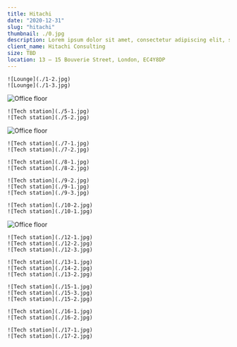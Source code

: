 ```yaml
---
title: Hitachi
date: "2020-12-31"
slug: "hitachi"
thumbnail: ./0.jpg
description: Lorem ipsum dolor sit amet, consectetur adipiscing elit, sed do eiusmod tempor incididunt ut labore et dolore magna aliqua
client_name: Hitachi Consulting
size: TBD
location: 13 – 15 Bouverie Street, London, EC4Y8DP
---
```

<div class="kg-card kg-image-card kg-width-wide">

```grid|2
![Lounge](./1-2.jpg)
![Lounge](./1-3.jpg)
```
![Office floor](./4.jpg)

```grid|2
![Tech station](./5-1.jpg)
![Tech station](./5-2.jpg)
```

![Office floor](./6.jpg)

```grid|2
![Tech station](./7-1.jpg)
![Tech station](./7-2.jpg)
```
```grid|2
![Tech station](./8-1.jpg)
![Tech station](./8-2.jpg)
```
```grid|3
![Tech station](./9-2.jpg)
![Tech station](./9-1.jpg)
![Tech station](./9-3.jpg)
```
```grid|2
![Tech station](./10-2.jpg)
![Tech station](./10-1.jpg)
```
![Office floor](./11.jpg)
```grid|3
![Tech station](./12-1.jpg)
![Tech station](./12-2.jpg)
![Tech station](./12-3.jpg)
```
```grid|3
![Tech station](./13-1.jpg)
![Tech station](./14-2.jpg)
![Tech station](./13-2.jpg)
```
```grid|3
![Tech station](./15-1.jpg)
![Tech station](./15-3.jpg)
![Tech station](./15-2.jpg)
```
```grid|2
![Tech station](./16-1.jpg)
![Tech station](./16-2.jpg)
```
```grid|2
![Tech station](./17-1.jpg)
![Tech station](./17-2.jpg)
```
</div>